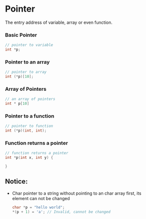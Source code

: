 Pointer
=======

The entry address of variable, array or even function.

### Basic Pointer

```C
// pointer to variable
int *p;
```

### Pointer to an array

```C
// pointer to array
int (*p)[10];
```

### Array of Pointers

```C
// an array of pointers
int * p[10]
```

### Pointer to a function

```C
// pointer to function
int (*p)(int, int);
```

### Function returns a pointer

```C
// function returns a pointer
int *p(int x, int y) {

}
```

Notice:
-------

- Char pointer to a string without pointing to an char array first, its element can not be changed


    ```c
    char *p = "hello world";
    *(p + 1) = 'a'; // Invalid, cannot be changed
    ```


